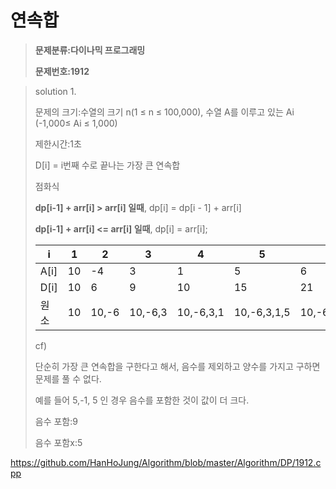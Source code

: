 # 연속합

> **문제분류:다이나믹 프로그래밍**
>
> **문제번호:1912**

> solution 1.
>
> 문제의 크기:수열의 크기  n(1 ≤ n ≤ 100,000),  수열 A를 이루고 있는 Ai (-1,000≤ Ai ≤ 1,000)
>
> 제한시간:1초
>
> 
>
> D[i] = i번째 수로 끝나는 가장 큰 연속합
>
> 점화식
>
> **dp[i-1] + arr[i] > arr[i] 일때**, dp[i] = dp[i - 1] + arr[i]
>
> **dp[i-1] + arr[i] <= arr[i] 일때**, dp[i] = arr[i];
>
> | i    | 1    | 2     | 3       | 4         | 5           | 6           | 7              | 8    | 9     | 10       |
> | ---- | ---- | ----- | ------- | --------- | ----------- | ----------- | -------------- | ---- | ----- | -------- |
> | A[i] | 10   | -4    | 3       | 1         | 5           | 6           | -35            | 12   | 21    | -1       |
> | D[i] | 10   | 6     | 9       | 10        | 15          | 21          | -14            | 12   | 33    | 32       |
> | 원소 | 10   | 10,-6 | 10,-6,3 | 10,-6,3,1 | 10,-6,3,1,5 | 10,-6,3,1,5 | 10,-6,3,1,5,35 | 12   | 12,21 | 12,21,-1 |
>
> cf)
>
> 단순히 가장 큰 연속합을 구한다고 해서, 음수를 제외하고 양수를 가지고 구하면 문제를 풀 수 없다.
>
> 예를 들어 5,-1, 5 인 경우 음수를 포함한 것이 값이 더 크다.
>
> 음수 포함:9
>
> 음수 포함x:5

https://github.com/HanHoJung/Algorithm/blob/master/Algorithm/DP/1912.cpp






